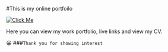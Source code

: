 #This is my online portfoilo

[![Click Me](https://my-web-application.github.io/subhajit/)](https://my-web-application.github.io/subhajit/)

Here you can view my work portfolio, live links and view my CV.

:grinning:
###`Thank you for showing interest`
